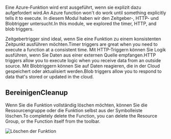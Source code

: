 <span data-ttu-id="98b17-101">Eine Azure-Funktion wird erst ausgeführt, wenn sie explizit dazu aufgefordert wird.</span><span class="sxs-lookup"><span data-stu-id="98b17-101">An Azure function won't do work until something explicitly tells it to execute.</span></span> <span data-ttu-id="98b17-102">In diesem Modul haben wir den Zeitgeber-, HTTP- und Blobtrigger untersucht.</span><span class="sxs-lookup"><span data-stu-id="98b17-102">In this module, we explored the timer, HTTP, and blob triggers.</span></span> 

<span data-ttu-id="98b17-103">Zeitgebertrigger sind ideal, wenn Sie eine Funktion zu einem konsistenten Zeitpunkt ausführen möchten.</span><span class="sxs-lookup"><span data-stu-id="98b17-103">Timer triggers are great when you need to execute a function at a consistent time.</span></span> <span data-ttu-id="98b17-104">Mit HTTP-Triggern können Sie Logik ausführen, wenn Sie Daten aus einer externen Quelle empfangen.</span><span class="sxs-lookup"><span data-stu-id="98b17-104">HTTP triggers allow you to execute logic when you receive data from an outside source.</span></span> <span data-ttu-id="98b17-105">Mit Blobtriggern können Sie auf Daten reagieren, die in der Cloud gespeichert oder aktualisiert werden.</span><span class="sxs-lookup"><span data-stu-id="98b17-105">Blob triggers allow you to respond to data that's stored or updated in the cloud.</span></span>

## <a name="cleanup"></a><span data-ttu-id="98b17-106">Bereinigen</span><span class="sxs-lookup"><span data-stu-id="98b17-106">Cleanup</span></span>
<span data-ttu-id="98b17-107">Wenn Sie die Funktion vollständig löschen möchten, können Sie die Ressourcengruppe oder die Funktion selbst aus der Symbolleiste löschen.</span><span class="sxs-lookup"><span data-stu-id="98b17-107">To completely delete the Function, you can delete the Resource Group, or the Function itself from the toolbar.</span></span>

![Löschen der Funktion](../media-drafts/6-delete-function.png)